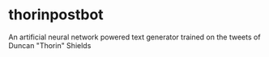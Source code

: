 # thorinpostbot
An artificial neural network powered text generator trained on the tweets of Duncan "Thorin" Shields
